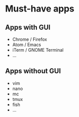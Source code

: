 <h1>Must-have apps</h>

<h2>Apps with GUI</h2>
<ul>
  <li>Chrome / Firefox</li>
  <li>Atom / Emacs</li>
  <li>iTerm / GNOME Terminal</li>
  <li>...</li>
</ul>

<h2>Apps without GUI</h2>
<ul>
  <li>vim</li>
  <li>nano</li>
  <li>mc</li>
  <li>tmux</li>
  <li>fish</li>
  <li>...</li>
</ul>
